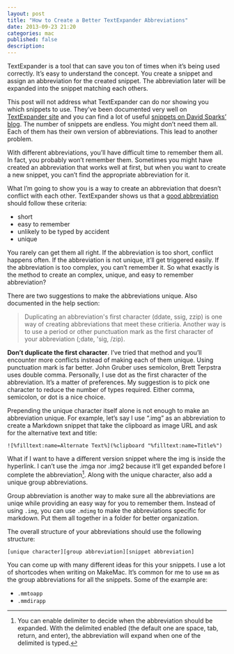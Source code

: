 ```yaml
---
layout: post
title: "How to Create a Better TextExpander Abbreviations"
date: 2013-09-23 21:20
categories: mac
published: false
description: 
---
```


TextExpander is a tool that can save you ton of times when it’s being used correctly. It’s easy to understand the concept. You create a snippet and assign an abbreviation for the created snippet. The abbreviation later will be expanded into the snippet matching each others.

This post will not address what TextExpander can do nor showing you which snippets to use. They’ve been documented very well on [TextExpander site](!g "TextExpander how to use") and you can find a lot of useful [snippets on David Sparks’ blog](!g "textexapnder snippets"). The number of snippets are endless. You might don’t need them all. Each of them has their own version of abbreviations. This lead to another problem.

With different abbreviations, you’ll have difficult time to remember them all. In fact, you probably won’t remember them. Sometimes you might have created an abbreviation that works well at first, but when you want to create a new snippet, you can’t find the appropriate abbreviation for it.

What I’m going to show you is a way to create an abbreviation that doesn’t conflict with each other. TextExpander shows us that a [good abbreviation][2] should follow these criteria:

[2]: http://www.smilesoftware.com/help/TextExpander/creating.html

- short
- easy to remember
- unlikely to be typed by accident
- unique

You rarely can get them all right. If the abbreviation is too short, conflict happens often. If the abbreviation is not unique, it’ll get triggered easily. If the abbreviation is too complex, you can’t remember it. So what exactly is the method to create an complex, unique, and easy to remember abbreviation?

There are two suggestions to make the abbreviations unique. Also documented in the help section: 

> Duplicating an abbreviation's first character (ddate, ssig, zzip) is one way of creating abbreviations that meet these critieria. Another way is to use a period or other punctuation mark as the first character of your abbreviation (;date, 'sig, /zip).

**Don’t duplicate the first character**. I’ve tried that method and you’ll encounter more conflicts instead of making each of them unique. Using punctuation mark is far better. John Gruber uses semicolon, Brett Terpstra uses double comma. Personally, I use dot as the first character of the abbreviation. It’s a matter of preferences. My suggestion is to pick one character to reduce the number of types required. Either comma, semicolon, or dot is a nice choice.

Prepending the unique character itself alone is not enough to make an abbreviation unique. For example, let’s say I use “.img” as an abbreviation to create a Markdown snippet that take the clipboard as image URL and ask for the alternative text and title:

	![%filltext:name=Alternate Text%](%clipboard "%filltext:name=Title%")

What if I want to have a different version snippet where the img is inside the hyperlink. I can’t use the .imga nor .img2 because it’ll get expanded before I complete the abbreviation[^1]. Along with the unique character, also add a unique group abbreviations.

Group abbreviation is another way to make sure all the abbreviations are uniqe while providing an easy way for you to remember them. Instead of using `.img`, you can use `.mdimg` to make the abbreviations specific for markdown. Put them all together in a folder for better organization.

The overall structure of your abbreviations should use the following structure:

	[unique character][group abbreviation][snippet abbreviation]

You can come up with many different ideas for this your snippets. I use a lot of shortcodes when writing on MakeMac. It’s common for me to use `mm` as the group abbreviations for all the snippets. Some of the example are:

- `.mmtoapp`
- `.mmdirapp`


[^1]: You can enable delimiter to decide when the abbreviation should be expanded. With the delimited enabled (the default one are space, tab, return, and enter), the abbreviation will expand when one of the delimited is typed.